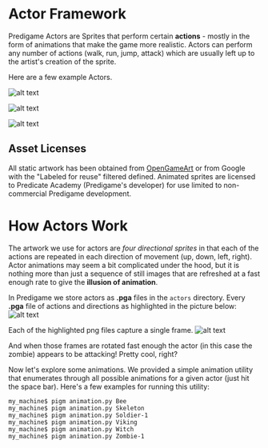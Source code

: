 Actor Framework
===================
Predigame Actors are Sprites that perform certain **actions** - mostly in the form of animations that make the game more realistic. Actors can perform any number of actions (walk, run, jump, attack) which are usually left up to the artist's creation of the sprite.

Here are a few example Actors.

![alt text](http://predicate.us/predigame/images/zombie_animated.gif "Predigame Zombies")

![alt text](http://predicate.us/predigame/images/soldier_animated.gif "Predigame Soldiers")

![alt text](http://predicate.us/predigame/images/other_animated.gif "Predigame Actors")


## Asset Licenses

All static artwork has been obtained from  [OpenGameArt](https://opengameart.org/)  or from Google with the "Labeled for reuse" filtered defined. Animated sprites are licensed to Predicate Academy (Predigame's developer) for use limited to non-commercial Predigame development.


# How Actors Work
The artwork we use for actors are *four directional sprites* in that each of the actions are repeated in each direction of movement (up, down, left, right). Actor animations may seem a bit complicated under the hood, but it is nothing more than just a sequence of still images that are refreshed at a fast enough rate to give the **illusion of animation**.

In Predigame we store actors as **.pga** files in the `actors` directory. Every **.pga** file of actions and directions as highlighted in the picture below:
![alt text](http://predicate.us/predigame/images/actors.png "Predigame Actors ")

Each of the highlighted png files capture a single frame.
![alt text](http://predicate.us/predigame/images/actors2.png "Predigame Actors ")

And when those frames are rotated fast enough the actor (in this case the zombie) appears to be attacking! Pretty cool, right?

Now let's explore some animations. We provided a simple animation utility that enumerates through all possible animations for a given actor (just hit the space bar). Here's a few examples for running this utility:

```
my_machine$ pigm animation.py Bee
my_machine$ pigm animation.py Skeleton
my_machine$ pigm animation.py Soldier-1
my_machine$ pigm animation.py Viking
my_machine$ pigm animation.py Witch
my_machine$ pigm animation.py Zombie-1
```

